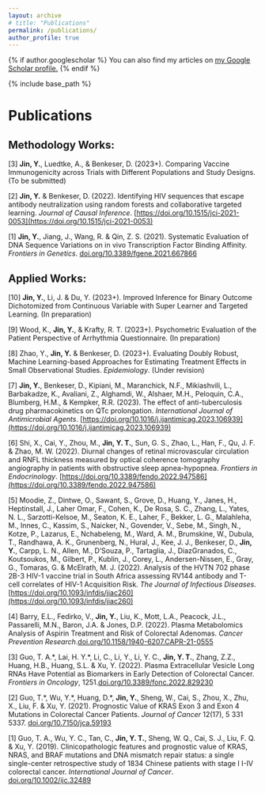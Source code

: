```yaml
---
layout: archive
# title: "Publications"
permalink: /publications/
author_profile: true
---
```


{% if author.googlescholar %}
  You can also find my articles on <u><a href="{{author.googlescholar}}">my Google Scholar profile</a>.</u>
{% endif %}

{% include base_path %}

<!-- {% for post in site.publications reversed %}
  {% include archive-single.html %}
{% endfor %}
 -->

Publications
======

## Methodology Works:
[3] **Jin, Y.**, Luedtke, A., & Benkeser, D. (2023+). Comparing Vaccine Immunogenicity across Trials with Different Populations and Study Designs. (To be submitted)

[2] **Jin, Y.** & Benkeser, D. (2022). Identifying HIV sequences that escape antibody neutralization using random forests and collaborative targeted learning. *Journal of Causal Inference*. [https://doi.org/10.1515/jci-2021-0053](https://doi.org/10.1515/jci-2021-0053)

[1] **Jin, Y.**, Jiang, J., Wang, R. & Qin, Z. S. (2021). Systematic Evaluation of DNA Sequence Variations on in vivo Transcription Factor Binding Affinity. *Frontiers in Genetics*. [doi.org/10.3389/fgene.2021.667866](https://doi.org/10.3389/fgene.2021.667866)


## Applied Works:
[10] **Jin, Y.**, Li, J. & Du, Y. (2023+). Improved Inference for Binary Outcome Dichotomized from Continuous Variable with Super Learner and Targeted Learning. (In preparation)

[9] Wood, K., **Jin, Y.**, & Krafty, R. T. (2023+). Psychometric Evaluation of the Patient Perspective of Arrhythmia Questionnaire. (In preparation)

[8] Zhao, Y., **Jin, Y.** & Benkeser, D. (2023+). Evaluating Doubly Robust, Machine Learning-based Approaches for Estimating Treatment Effects in Small Observational Studies. *Epidemiology*. (Under revision)

[7] **Jin, Y.**, Benkeser, D., Kipiani, M., Maranchick, N.F., Mikiashvili, L., Barbakadze, K., Avaliani, Z., Alghamdi, W., Alshaer, M.H., Peloquin, C.A., Blumberg, H.M., & Kempker, R.R. (2023). The effect of anti-tuberculosis drug pharmacokinetics on QTc prolongation. *International Journal of Antimicrobial Agents*. [https://doi.org/10.1016/j.ijantimicag.2023.106939](https://doi.org/10.1016/j.ijantimicag.2023.106939)

[6] Shi, X., Cai, Y., Zhou, M., **Jin, Y. T.**, Sun, G. S., Zhao, L., Han, F., Qu, J. F. & Zhao, M. W. (2022). Diurnal changes of retinal microvascular circulation and RNFL thickness measured by optical coherence tomography angiography in patients with obstructive sleep apnea-hypopnea. *Frontiers in Endocrinology*. [https://doi.org/10.3389/fendo.2022.947586](https://doi.org/10.3389/fendo.2022.947586)

[5] Moodie, Z., Dintwe, O., Sawant, S., Grove, D., Huang, Y., Janes, H., Heptinstall, J., Laher Omar, F., Cohen, K., De Rosa, S. C., Zhang, L., Yates, N. L., Sarzotti-Kelsoe, M., Seaton, K. E., Laher, F., Bekker, L. G., Malahleha, M., Innes, C., Kassim, S., Naicker, N., Govender, V., Sebe, M., Singh, N., Kotze, P., Lazarus, E., Nchabeleng, M., Ward, A. M., Brumskine, W., Dubula, T., Randhawa, A. K., Grunenberg, N., Hural, J., Kee, J. J., Benkeser, D., **Jin, Y.**, Carpp, L. N., Allen, M., D’Souza, P., Tartaglia, J., DiazGranados, C., Koutsoukos, M., Gilbert, P., Kublin, J., Corey, L., Andersen-Nissen, E., Gray, G., Tomaras, G. & McElrath, M. J. (2022). Analysis of the HVTN 702 phase 2B-3 HIV-1 vaccine trial in South Africa assessing RV144 antibody and T-cell correlates of HIV-1 Acquisition Risk. *The Journal of Infectious Diseases*. [https://doi.org/10.1093/infdis/jiac260](https://doi.org/10.1093/infdis/jiac260)

[4] Barry, E.L., Fedirko, V., **Jin, Y.**, Liu, K., Mott, L.A., Peacock, J.L., Passarelli, M.N., Baron, J.A. & Jones, D.P. (2022). Plasma Metabolomics Analysis of Aspirin Treatment and Risk of Colorectal Adenomas. *Cancer Prevention Research*.[doi.org/10.1158/1940-6207.CAPR-21-0555](https://doi.org/10.1158/1940-6207.CAPR-21-0555)

[3] Guo, T. A.\*, Lai, H. Y.\*, Li, C., Li, Y., Li, Y. C., **Jin, Y. T.**, Zhang, Z.Z., Huang, H.B., Huang, S.L. & Xu, Y. (2022). Plasma Extracellular Vesicle Long RNAs Have Potential as Biomarkers in Early Detection of Colorectal Cancer. *Frontiers in Oncology*, 1251.[doi.org/10.3389/fonc.2022.829230](https://doi.org/10.3389/fonc.2022.829230)

[2] Guo, T.\*, Wu, Y.\*, Huang, D.\*, **Jin, Y.**, Sheng, W., Cai, S., Zhou, X., Zhu, X., Liu, F. & Xu, Y. (2021). Prognostic Value of KRAS Exon 3 and Exon 4 Mutations in Colorectal Cancer Patients. *Journal of Cancer* 12(17), 5 331 5337. [doi.org/10.7150/jca.59193](https://doi.org/10.7150/jca.59193)

[1] Guo, T. A., Wu, Y. C., Tan, C., **Jin, Y. T.**, Sheng, W. Q., Cai, S. J., Liu, F. Q. & Xu, Y. (2019). Clinicopathologic features and prognostic value of KRAS, NRAS, and BRAF mutations and DNA mismatch repair status: a single single-center retrospective study of 1834 Chinese patients with stage I I-IV colorectal cancer. *International Journal of Cancer*. [doi.org/10.1002/ijc.32489](https://doi.org/10.1002/ijc.32489)




